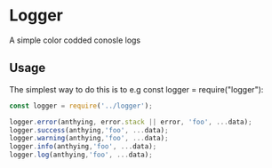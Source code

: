 # Logger

A simple color codded conosle logs

## Usage

The simplest way to do this is to e.g const logger = require("logger"):

``` js
const logger = require('../logger');

logger.error(anthying, error.stack || error, 'foo', ...data);
logger.success(anthying,'foo', ...data);
logger.warning(anthying,'foo', ...data);
logger.info(anthying,'foo', ...data);
logger.log(anthying,'foo', ...data);
```
